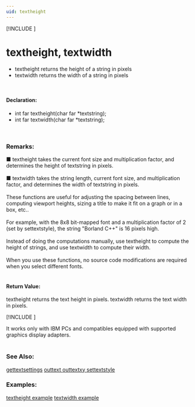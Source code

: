 ```yaml
---
uid: textheight
---
```

[!INCLUDE [](graphics_header.md)]
# textheight, textwidth
* textheight returns the height of a string in pixels
* textwidth returns the width of a string in pixels

<br>

#### Declaration:
* int far textheight(char far \*textstring);
* int far textwidth(char far \*textstring);

<br>

### Remarks:
■ textheight takes the current font size and multiplication factor, and determines the height of textstring in pixels.<br><br>
■ textwidth takes the string length, current font size, and multiplication factor, and determines the width of textstring in pixels.<br><br>
These functions are useful for adjusting the spacing between lines, computing viewport heights, sizing a title to make it fit on a graph or in a box, etc..<br><br>
For example, with the 8x8 bit-mapped font and a multiplication factor of 2 (set by settextstyle), the string "Borland C++" is 16 pixels high.<br><br>
Instead of doing the computations manually, use textheight to compute the height of strings, and use textwidth to compute their width.<br><br>
When you use these functions, no source code modifications are required when you select different fonts.<br><br>

#### Return Value:
textheight returns the text height in pixels. textwidth returns the text width in pixels.

[!INCLUDE [](portability.md)]

It works only with IBM PCs and compatibles equipped with supported graphics display adapters.<br><br>

### See Also:
<div class="data"><a href="gettextsettings.md">  gettextsettings</a> <a href="outtext.md">  outtext        </a> <a href="outtextxy.md">  outtextxy      </a> <a href="settextstyle.md">  settextstyle   </a>
<br></div>

### Examples:
<div class="data"><a href="textheight_example.md">  textheight example</a> <a href="textwidth_example.md">  textwidth example </a>
</div>

<br>